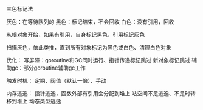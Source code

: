 三色标记法

灰色：在等待队列的
黑色：标记结束，不会回收
白色：没有引用，回收

从根对象开始，如果有引用，自身标记黑色，引用标记灰色

扫描灰色，依此类推，直到所有对象标记为黑色或白色、清理白色对象

优化：
写屏障：goroutine和GC同时运行、指针传递标记跳过
新对象标记跳过
辅助gc：部分goroutine辅助gc工作

触发时机：
定期、阀值（默认一倍）、手动


内存逃逸：
指针逃逸，函数外部有引用会分配到堆上
站空间不足逃逸、不足时转移到堆上
动态类型逃逸

